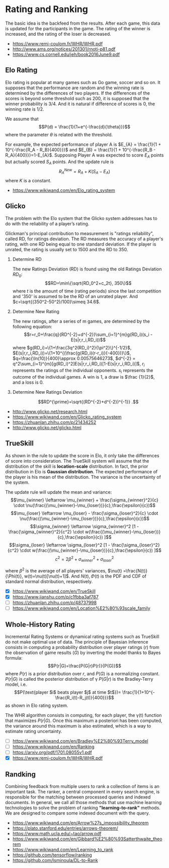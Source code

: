 # Rating and Ranking

The basic idea is the backfeed from the results.
After each game, this data is updated for the participants in the game.
The rating of the winner is increased, and the rating of the loser is decreased.

* https://www.remi-coulom.fr/WHR/WHR.pdf
* http://www.ams.org/notices/201301/rnoti-p81.pdf
* https://www.cs.cornell.edu/jeh/book2016June9.pdf

## Elo Rating

Elo rating is popular at many games such as Go game, soccer and so on.
It supposes that the performance are random and the winning rate is determined by the differences of two players.
If the differences of the scores is beyond some threshold such as $200$, it is supposed that the winner probability is $3/4$.
And  it is natural if difference of scores is $0$, the winning rate is $1/2$.

We assume that
$$P(d) = \frac{1}{1+e^{-\frac{d}{\theta}}}$$
where the parameter $\theta$ is related with the threshold.

For example, the expected performance of player A is $E_{A} = \frac{1}{1 + 10^{-\frac{R_A - R_B}{400}}}$ and $E_{B} = \frac{1}{1 + 10^{-\frac{R_B - R_A}{400}}}=1-E_{A}$.
Supposing Player A was expected to score $E_{A}$ points but actually scored $S_{A}$ points. And the update rule is
$${R}_{A}^{New} = R_{A} + K(S_A - E_A)$$
where $K$ is a constant.

* https://www.wikiwand.com/en/Elo_rating_system

## Glicko

The problem with the Elo system that the Glicko system addresses has to do with the
reliability of a player’s rating.

Glickman's principal contribution to measurement is "ratings reliability", called RD, for ratings deviation.
The RD measures the accuracy of a player's rating, with one RD being equal to one standard deviation.
If the player is unrated, the rating is usually set to 1500 and the RD to 350.

1. Determine RD

   The new Ratings Deviation (RD) is found using the old Ratings Deviation $RD_0$:
   $$RD=\min\{\sqrt{RD_0^2+c_2t}, 350\}$$
   where $t$ is the amount of time (rating periods) since the last competition and '350' is assumed to be the RD of an unrated player. And $c=\sqrt{(350^2-50^2)/100}\simeq 34.6$.
2. Determine New Rating

   The new ratings, after a series of m games, are determined by the following equation:
   $$r=r_0+\frac{q}{RD^{-2}+d^{-2}}\sum_{i=1}^{m}g(RD_i)(s_i - E(s|r,r_i,RD_i))$$
   where $g(RD_i)=\{1+\frac{3q^2(RD_i)^2}{\pi^2}\}^{-1/2}$, $E(s|r,r_i,RD_i))=\{1+10^{(\frac{g(RD_i)(r-r_i)}{-400})}\}$, $q=\frac{\ln(10)}{400}\approx 0.00575646273$, $d^{-2} = q^2\sum_{i=1}^{m}[g(RD_i)^2]E(s|r,r_i,RD_i)[1-E(s|r,r_i,RD_i)]$, $r_i$ represents the ratings of the individual opponents. $s_i$ represents the outcome of the individual games. A win is $1$, a draw is $\frac {1}{2}$, and a loss is $0$.

3. Determine New Ratings Deviation

   $$RD^{\prime}=\sqrt{(RD^{-2}+d^{-2})^{-1}} .$$

* http://www.glicko.net/research.html
* https://www.wikiwand.com/en/Glicko_rating_system
* https://zhuanlan.zhihu.com/p/21434252
* http://www.glicko.net/glicko.html

## TrueSkill

As shown in the rule to update the score in Elo, it only take the differences of score into consideration.
The TrueSkill system will assume that the distribution of the skill is **location-scale** distribution. In fact, the prior distribution in Elo is **Gaussian distribution**.
The expected performance of the player is his mean of the distribution. The variance is the uncertainty  of the system.

The update rule will update the mean and variance:
$$\mu_{winner} \leftarrow \mu_{winner} + \frac{\sigma_{winner}^2}{c} \cdot \nu(\frac{(\mu_{winner}-\mu_{loser})}{c},\frac{\epsilon}{c})$$
$$\mu_{loser} \leftarrow \mu_{loser} - \frac{\sigma_{loser}^2}{c} \cdot \nu(\frac{(\mu_{winner}-\mu_{loser})}{c},\frac{\epsilon}{c})$$
$$\sigma_{winner} \leftarrow \sigma_{winner}^2 [1 - \frac{\sigma_{winner}^2}{c^2} \cdot w(\frac{(\mu_{winner}-\mu_{loser})}{c},\frac{\epsilon}{c}) ]$$
$$\sigma_{loser} \leftarrow \sigma_{loser}^2 [1 - \frac{\sigma_{loser}^2}{c^2} \cdot w(\frac{(\mu_{winner}-\mu_{loser})}{c},\frac{\epsilon}{c}) ]$$
$$c^2 = 2\beta^2+\sigma^2_{winner}+\sigma^{2}_{loser}$$

where $\beta^2$ is the average of all players' variances, $\nu(t) =\frac{N(t)}{\Phi(t)}, w(t)=\nu(t)[\nu(t)+1]$. And $N(t),\Phi(t)$ is the PDF and CDF of standard normal distribution, respectively.

- [X] https://www.wikiwand.com/en/TrueSkill
- [X] https://www.jianshu.com/p/c1fbba3af787
- [ ] https://zhuanlan.zhihu.com/p/48737998
- [ ] https://www.wikiwand.com/en/Location%E2%80%93scale_family

## Whole-History Rating

Incremental Rating Systems or dynamical rating systems such as TrueSkill  do not make optimal use of data.
The principle of Bayesian Inference consists in computing a probability distribution over player ratings ($r$) from the observation of game results ($G$) by inverting the model thanks to Bayes formula:
$$P(r|G)=\frac{P(G|r)P(r)}{P(G)}$$
where $P(r)$ is a prior distribution over $r$, and $P(G)$ is a normalizing constant. $P(r|G)$ is called the posterior distribution of γ
$P(G|r)$ is the Bradley-Terry model, i.e.
$$P(\text{player $i$ beats player $j$ at time $t$})= \frac{1}{1+10^{-\frac{R_i(t)-R_j(t)}{400}}}$$
as shown in Elo rating system.

The WHR algorithm consists in computing, for each player, the γ(t) function
that maximizes $P(r|G)$. Once this maximum a posteriori has been computed,
the variance around this maximum is also estimated, which is a way to estimate
rating uncertainty.

- [ ] https://www.wikiwand.com/en/Bradley%E2%80%93Terry_model
- [ ] https://www.wikiwand.com/en/Ranking
- [ ] https://arxiv.org/pdf/1701.08055v1.pdf
- [X] https://www.remi-coulom.fr/WHR/WHR.pdf

## Randking

Combining feedback from multiple users to rank a collection of items is an important task.
The ranker, a central component in every search engine, is responsible for the matching between processed queries and indexed documents.
In general, we call all those methods that use machine learning technologies to solve the problem of ranking **"learning-to-rank"** methods.
We are designed to compare some indexed document with the query.


* https://www.wikiwand.com/en/Arrow%27s_impossibility_theorem
* https://plato.stanford.edu/entries/arrows-theorem/
* https://www.math.ucla.edu/~tao/arrow.pdf
* https://www.wikiwand.com/en/Gibbard%E2%80%93Satterthwaite_theorem
* https://www.wikiwand.com/en/Learning_to_rank
* https://github.com/tensorflow/ranking
* https://github.com/Isminoula/DL-to-Rank
